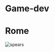 #  G a m e - d e v 
# Rome

![spears](https://github.com/shoaibgi/Game-dev/assets/117749264/9aaafdaa-b1f9-49d7-8b3b-b8f3f789d1eb)





 
 
